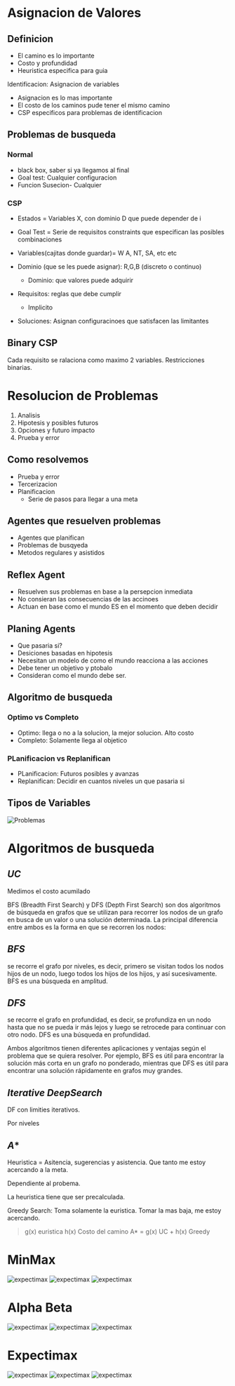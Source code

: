 # Asignacion de Valores
## Definicion
- El camino es lo importante
- Costo y profundidad
- Heuristica especifica para guia

Identificacion: Asignacion de variables
- Asignacion es lo mas importante
- El costo de los caminos pude tener el mismo camino
- CSP especificos para problemas de identificacion

## Problemas de busqueda
### Normal
- black box, saber si ya llegamos al final
- Goal test: Cualquier configuracion
- Funcion Susecion- Cualquier
### CSP
- Estados = Variables X, con dominio D que puede depender de i
- Goal Test = Serie de requisitos constraints que especifican las posibles combinaciones

- Variables(cajitas donde guardar)= W A, NT, SA, etc etc

- Dominio (que se les puede asignar): R,G,B (discreto o continuo)
    - Dominio: que valores puede adquirir
- Requisitos: reglas que debe cumplir
    - Implicito
- Soluciones: Asignan configuracinoes que satisfacen las limitantes


## Binary CSP
Cada requisito se ralaciona como maximo 2 variables. Restricciones binarias.


# Resolucion de Problemas
1. Analisis
2. Hipotesis y posibles futuros
3. Opciones y futuro impacto
4. Prueba y error
## Como resolvemos
- Prueba y error
- Tercerizacion
- Planificacion
    - Serie de pasos para llegar a una meta

## Agentes que resuelven problemas
- Agentes que planifican
- Problemas de busqyeda
- Metodos regulares y asistidos

## Reflex Agent
- Resuelven sus problemas en base a la persepcion inmediata
- No consieran las consecuencias de las accinoes
- Actuan en base como el mundo ES en el momento que deben decidir
## Planing Agents
- Que pasaria si?
- Desiciones basadas en hipotesis
- Necesitan un modelo de como el mundo reacciona a las acciones 
- Debe tener un objetivo y ptobalo
- Consideran como el mundo debe ser.

## Algoritmo de busqueda
### Optimo vs Completo
- Optimo: llega o no a la solucion, la mejor solucion. Alto costo
- Completo: Solamente llega al objetico

### PLanificacion  vs Replanifican
- PLanificacion: Futuros posibles y avanzas
- Replanifican: Decidir en cuantos niveles un que pasaria si

## Tipos de Variables
![Problemas](./Images/Problemas%201.jpg)


# Algoritmos de busqueda
## ***UC***
Medimos el costo acumilado

BFS (Breadth First Search) y DFS (Depth First Search) son dos algoritmos de búsqueda en grafos que se utilizan para recorrer los nodos de un grafo en busca de un valor o una solución determinada. La principal diferencia entre ambos es la forma en que se recorren los nodos:

## ***BFS*** 
se recorre el grafo por niveles, es decir, primero se visitan todos los nodos hijos de un nodo, luego todos los hijos de los hijos, y así sucesivamente. BFS es una búsqueda en amplitud.

## ***DFS*** 
se recorre el grafo en profundidad, es decir, se profundiza en un nodo hasta que no se pueda ir más lejos y luego se retrocede para continuar con otro nodo. DFS es una búsqueda en profundidad.

Ambos algoritmos tienen diferentes aplicaciones y ventajas según el problema que se quiera resolver. Por ejemplo, BFS es útil para encontrar la solución más corta en un grafo no ponderado, mientras que DFS es útil para encontrar una solución rápidamente en grafos muy grandes.

## ***Iterative DeepSearch***
DF con limities iterativos.

Por niveles

## ***A****
Heuristica = Asitencia, sugerencias y asistencia. Que tanto me estoy acercando a la meta.

Dependiente al probema.

La heuristica tiene que ser precalculada.

Greedy Search: Toma solamente la euristica. Tomar la mas baja, me estoy acercando.
> g(x) euristica
> h(x) Costo del camino
A* = g(x) UC + h(x) Greedy

# MinMax
![expectimax](./min1.png)
![expectimax](./min2.png)
![expectimax](./min3.png)

# Alpha Beta

![expectimax](./ab1.png)
![expectimax](./ab2.png)
![expectimax](./ab3.png)

# Expectimax
![expectimax](./expex1.png)
![expectimax](./expec2.png)
![expectimax](./expec3.png)
